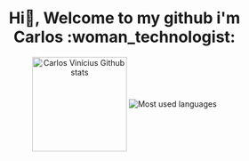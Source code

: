 <h1 align="center"> Hi👋, Welcome to my github i'm Carlos :woman_technologist:</h1>



<p align="center">
  <img align="center"
       alt="Carlos Vinícius Github stats"
       style = "margin-bottom: 10px;"
       height = "170" src="![Anurag's GitHub stats](https://github-readme-stats.vercel.app/api?username=vinicarlosss&show_icons=true&theme=midnight-purple&layout=compact)" />
  <img align="center"
       alt="Most used languages"
       style="margin-bottom: 10px;"
       src="![Anurag's GitHub stats](https://github-readme-stats.vercel.app/api?username=vinicarlosss&show_icons=true&theme=midnight-purple&layout=compact) [![Top Langs](https://github-readme-stats.vercel.app/api/top-langs/?username=vinicarlosss&theme=midnight-purple&layout=compact)](https://github.com/vinicarlosss/vinicarlosss/blob/main/README.md)" />
  </p>






<!--
**vinicarlosss/vinicarlosss** is a ✨ _special_ ✨ repository because its `README.md` (this file) appears on your GitHub profile.

Here are some ideas to get you started:

- 🔭 I’m currently working on ...
- 🌱 I’m currently learning ...
- 👯 I’m looking to collaborate on ...
- 🤔 I’m looking for help with ...
- 💬 Ask me about ...
- 📫 How to reach me: ...
- 😄 Pronouns: ...
- ⚡ Fun fact: ...
-->
